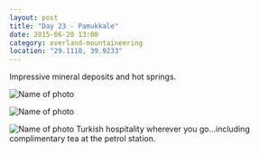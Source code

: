 ```yaml
---
layout: post
title: "Day 23 - Pamukkale"
date: 2015-06-20 13:00
category: overland-mountaineering
location: "29.1110, 39.9233"
---
```


Impressive mineral deposits and hot springs.

![Name of photo](/pamukkale/pamukkale-1.jpg "Optional title")

![Name of photo](/pamukkale/pamukkale-2.jpg "Optional title")

![Name of photo](/pamukkale/pamukkale-3.jpg "Optional title")
Turkish hospitality wherever you go...including complimentary tea at the petrol station.
